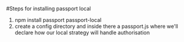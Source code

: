 #Steps for installing passport local

1. npm install passport passport-local
2. create a config directory and inside there a passport.js where we'll declare how our local strategy will handle authorisation
